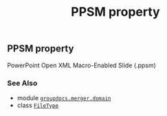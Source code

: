 ﻿---
title: PPSM property
second_title: GroupDocs.Merger for Python via .NET API References
description: 
type: docs
url: /python-net/groupdocs.merger.domain/filetype/ppsm/
is_root: false
weight: 400
---

## PPSM property


PowerPoint Open XML Macro-Enabled Slide (.ppsm)

### See Also
* module [`groupdocs.merger.domain`](../../)
* class [`FileType`](/merger/python-net/groupdocs.merger.domain/filetype)
